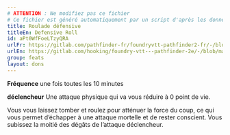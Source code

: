 ```yaml
---
# ATTENTION : Ne modifiez pas ce fichier
# Ce fichier est généré automatiquement par un script d'après les données du module Foundry VTT officiel et de sa traduction
title: Roulade défensive
titleEn: Defensive Roll
id: aPt0WfFoeLTzyQRA
urlFr: https://gitlab.com/pathfinder-fr/foundryvtt-pathfinder2-fr/-/blob/master/data/feats/aPt0WfFoeLTzyQRA.htm
urlEn: https://gitlab.com/hooking/foundry-vtt---pathfinder-2e/-/blob/master/packs/data/feats.db/defensive-roll.json
group: feats
layout: dons
---
```

**Fréquence** une fois toutes les 10 minutes

**déclencheur** Une attaque physique qui va vous réduire à 0 point de vie.

Vous vous laissez tomber et roulez pour atténuer la force du coup, ce qui vous permet d’échapper à une attaque mortelle et de rester conscient. Vous subissez la moitié des dégâts de l’attaque déclencheur.


